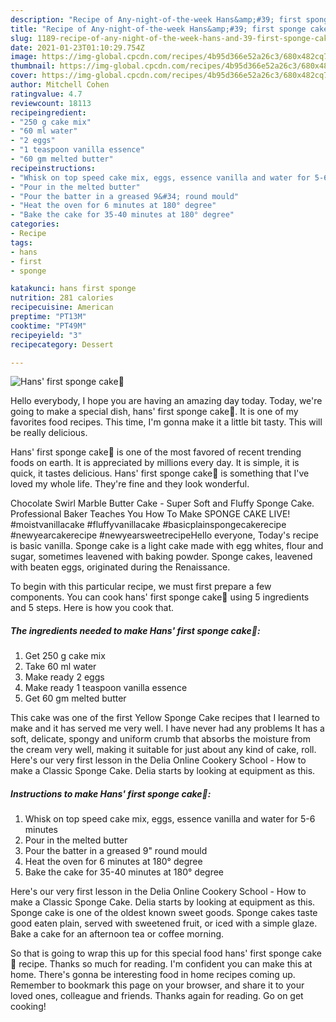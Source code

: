 ```yaml
---
description: "Recipe of Any-night-of-the-week Hans&amp;#39; first sponge cake💜"
title: "Recipe of Any-night-of-the-week Hans&amp;#39; first sponge cake💜"
slug: 1189-recipe-of-any-night-of-the-week-hans-and-39-first-sponge-cake
date: 2021-01-23T01:10:29.754Z
image: https://img-global.cpcdn.com/recipes/4b95d366e52a26c3/680x482cq70/hans-first-sponge-cake💜-recipe-main-photo.jpg
thumbnail: https://img-global.cpcdn.com/recipes/4b95d366e52a26c3/680x482cq70/hans-first-sponge-cake💜-recipe-main-photo.jpg
cover: https://img-global.cpcdn.com/recipes/4b95d366e52a26c3/680x482cq70/hans-first-sponge-cake💜-recipe-main-photo.jpg
author: Mitchell Cohen
ratingvalue: 4.7
reviewcount: 18113
recipeingredient:
- "250 g cake mix"
- "60 ml water"
- "2 eggs"
- "1 teaspoon vanilla essence"
- "60 gm melted butter"
recipeinstructions:
- "Whisk on top speed cake mix, eggs, essence vanilla and water for 5-6 minutes"
- "Pour in the melted butter"
- "Pour the batter in a greased 9&#34; round mould"
- "Heat the oven for 6 minutes at 180° degree"
- "Bake the cake for 35-40 minutes at 180° degree"
categories:
- Recipe
tags:
- hans
- first
- sponge

katakunci: hans first sponge 
nutrition: 281 calories
recipecuisine: American
preptime: "PT13M"
cooktime: "PT49M"
recipeyield: "3"
recipecategory: Dessert

---
```



![Hans&#39; first sponge cake💜](https://img-global.cpcdn.com/recipes/4b95d366e52a26c3/680x482cq70/hans-first-sponge-cake💜-recipe-main-photo.jpg)

Hello everybody, I hope you are having an amazing day today. Today, we're going to make a special dish, hans&#39; first sponge cake💜. It is one of my favorites food recipes. This time, I'm gonna make it a little bit tasty. This will be really delicious.

Hans&#39; first sponge cake💜 is one of the most favored of recent trending foods on earth. It is appreciated by millions every day. It is simple, it is quick, it tastes delicious. Hans&#39; first sponge cake💜 is something that I've loved my whole life. They're fine and they look wonderful.

Chocolate Swirl Marble Butter Cake - Super Soft and Fluffy Sponge Cake. Professional Baker Teaches You How To Make SPONGE CAKE LIVE! #moistvanillacake #fluffyvanillacake #basicplainspongecakerecipe #newyearcakerecipe #newyearsweetrecipeHello everyone, Today&#39;s recipe is basic vanilla. Sponge cake is a light cake made with egg whites, flour and sugar, sometimes leavened with baking powder. Sponge cakes, leavened with beaten eggs, originated during the Renaissance.


To begin with this particular recipe, we must first prepare a few components. You can cook hans&#39; first sponge cake💜 using 5 ingredients and 5 steps. Here is how you cook that.

<!--inarticleads1-->

##### The ingredients needed to make Hans&#39; first sponge cake💜:

1. Get 250 g cake mix
1. Take 60 ml water
1. Make ready 2 eggs
1. Make ready 1 teaspoon vanilla essence
1. Get 60 gm melted butter


This cake was one of the first Yellow Sponge Cake recipes that I learned to make and it has served me very well. I have never had any problems It has a soft, delicate, spongy and uniform crumb that absorbs the moisture from the cream very well, making it suitable for just about any kind of cake, roll. Here&#39;s our very first lesson in the Delia Online Cookery School - How to make a Classic Sponge Cake. Delia starts by looking at equipment as this. 

<!--inarticleads2-->

##### Instructions to make Hans&#39; first sponge cake💜:

1. Whisk on top speed cake mix, eggs, essence vanilla and water for 5-6 minutes
1. Pour in the melted butter
1. Pour the batter in a greased 9&#34; round mould
1. Heat the oven for 6 minutes at 180° degree
1. Bake the cake for 35-40 minutes at 180° degree


Here&#39;s our very first lesson in the Delia Online Cookery School - How to make a Classic Sponge Cake. Delia starts by looking at equipment as this. Sponge cake is one of the oldest known sweet goods. Sponge cakes taste good eaten plain, served with sweetened fruit, or iced with a simple glaze. Bake a cake for an afternoon tea or coffee morning. 

So that is going to wrap this up for this special food hans&#39; first sponge cake💜 recipe. Thanks so much for reading. I'm confident you can make this at home. There's gonna be interesting food in home recipes coming up. Remember to bookmark this page on your browser, and share it to your loved ones, colleague and friends. Thanks again for reading. Go on get cooking!
